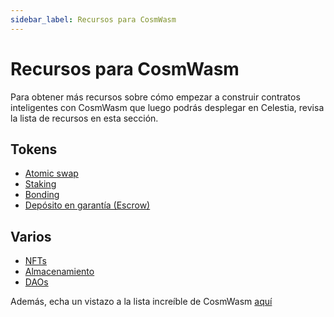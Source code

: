 ```yaml
---
sidebar_label: Recursos para CosmWasm
---
```


# Recursos para CosmWasm

Para obtener más recursos sobre cómo empezar a construir contratos inteligentes con CosmWasm que luego podrás desplegar en Celestia, revisa la lista de recursos en esta sección.

## Tokens

- [Atomic swap](https://docs.rs/cw20-atomic-swap/latest/cw20_atomic_swap/)
- [Staking](https://docs.rs/cw20-staking/latest/cw20_staking/)
- [Bonding](https://docs.rs/cw20-bonding/latest/cw20_bonding/)
- [Depósito en garantía (Escrow)](https://docs.rs/cw20-escrow/latest/cw20_escrow/)

## Varios

- [NFTs](https://github.com/CosmWasm/cw-nfts/tree/main/contracts)
- [Almacenamiento](https://crates.io/crates/cosmwasm-storage)
- [DAOs](https://github.com/DA0-DA0/dao-contracts/tree/main/contracts)

Además, echa un vistazo a la lista increíble de CosmWasm [aquí](https://github.com/InterWasm/cw-awesome/)
